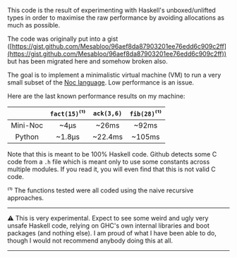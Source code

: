 This code is the result of experimenting with Haskell's unboxed/unlifted types in order to maximise the raw performance by avoiding allocations as much as possible.

The code was originally put into a gist ([https://gist.github.com/Mesabloo/96aef8da87903201ee76edd6c909c2ff](https://gist.github.com/Mesabloo/96aef8da87903201ee76edd6c909c2ff)) but has been migrated here and somehow broken also.

The goal is to implement a minimalistic virtual machine (VM) to run a very small subset of the [Noc language](https://github.com/noc-lang).
Low performance is an issue.

Here are the last known performance results on my machine:

|          | `fact(15)`⁽¹⁾ | `ack(3,6)` | `fib(28)`⁽¹⁾ |
| :------: | :--------------: | :--------: | :-------------: |
| Mini-Noc |      ~4µs      |   ~26ms   |      ~92ms      |
|  Python  |     ~1.8µs     |  ~22.4ms  |     ~105ms     |

Note that this is meant to be 100% Haskell code.
Github detects some C code from a `.h` file which is meant only to use some constants across multiple modules.
If you read it, you will even find that this is not valid C code.

⁽¹⁾ The functions tested were all coded using the naive recursive approaches.

---

:warning: This is very experimental.
Expect to see some weird and ugly very unsafe Haskell code, relying on GHC's own internal libraries and boot packages (and nothing else).
I am proud of what I have been able to do, though I would not recommend anybody doing this at all.

---
